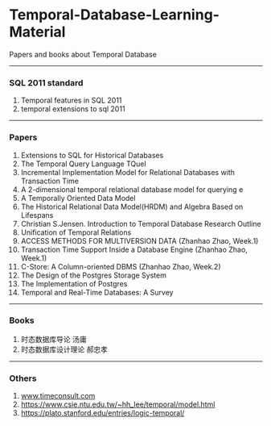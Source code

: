 # Temporal-Database-Learning-Material
Papers and books about Temporal Database

---
### SQL 2011 standard
1. Temporal features in SQL 2011
2. temporal extensions to sql 2011

---
### Papers
1. Extensions to SQL for Historical Databases
2. The Temporal Query Language TQuel
3. Incremental Implementation Model for Relational Databases with Transaction Time
4. A 2-dimensional temporal relational database model for querying e
5. A Temporally Oriented Data Model
6. The Historical Relational Data Model(HRDM) and Algebra Based on Lifespans
7. Christian S.Jensen. Introduction to Temporal Database Research Outline
8. Unification of Temporal Relations
9. ACCESS METHODS FOR MULTIVERSION DATA (Zhanhao Zhao, Week.1)
10. Transaction Time Support Inside a Database Engine (Zhanhao Zhao, Week.1)
11. C-Store: A Column-oriented DBMS (Zhanhao Zhao, Week.2)
12. The Design of the Postgres Storage System
13. The Implementation of Postgres
14. Temporal and Real-Time Databases: A Survey

---
### Books
1. 时态数据库导论 汤庸
2. 时态数据库设计理论 郝忠孝

---
### Others
1. www.timeconsult.com
2. https://www.csie.ntu.edu.tw/~hh_lee/temporal/model.html
3. https://plato.stanford.edu/entries/logic-temporal/
